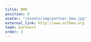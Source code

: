 ```yaml
---
title: BMA
position: 0
avatar: "/assets/img/partner_bma.jpg"
external_link: http://www.artbma.org
team: partners
order: 3
---
```


